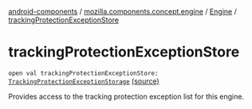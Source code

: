 [android-components](../../index.md) / [mozilla.components.concept.engine](../index.md) / [Engine](index.md) / [trackingProtectionExceptionStore](./tracking-protection-exception-store.md)

# trackingProtectionExceptionStore

`open val trackingProtectionExceptionStore: `[`TrackingProtectionExceptionStorage`](../../mozilla.components.concept.engine.content.blocking/-tracking-protection-exception-storage/index.md) [(source)](https://github.com/mozilla-mobile/android-components/blob/master/components/concept/engine/src/main/java/mozilla/components/concept/engine/Engine.kt#L294)

Provides access to the tracking protection exception list for this engine.

